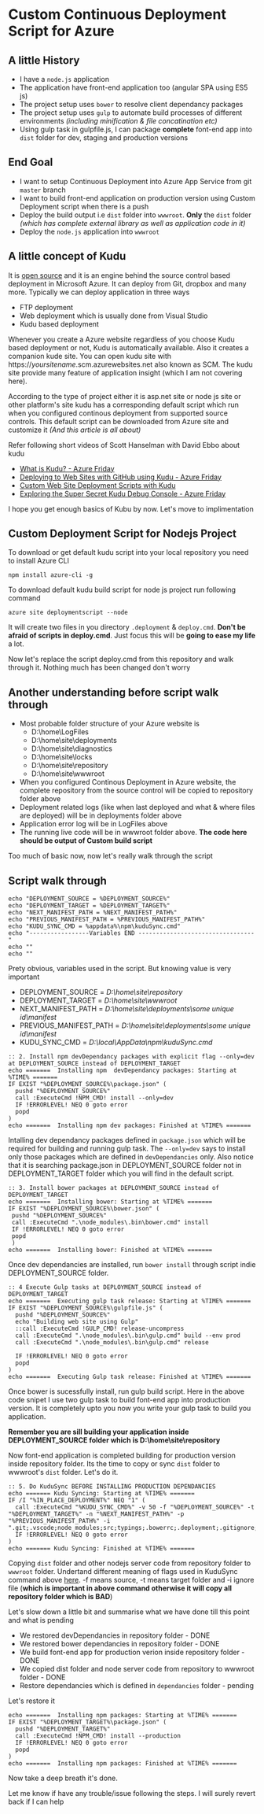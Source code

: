 # Custom Continuous Deployment Script for Azure

## A little History
* I have a `node.js` application
* The application have front-end application too (angular SPA using ES5 js)
* The project setup uses `bower` to resolve client dependancy packages
* The project setup uses `gulp` to automate build processes of different environments _(including minification & file concatination etc)_
* Using gulp task in gulpfile.js, I can package **complete** font-end app into `dist` folder for dev, staging and production versions

## End Goal
* I want to setup Continuous Deployment into Azure App Service from git `master` branch
* I want to build front-end application on production version using Custom Deployment script when there is a push
* Deploy the build output i.e `dist` folder into `wwwroot`. **Only** the `dist` folder _(which has complete external library as well as application code in it)_
* Deploy the `node.js` application into `wwwroot`

## A little concept of Kudu
It is [open source](https://github.com/projectkudu) and it is an engine behind the source control based deployment in Microsoft Azure. It can deploy from Git, dropbox and many more. Typically we can deploy application in three ways
* FTP deployment
* Web deployment which is usually done from Visual Studio
* Kudu based deployment

Whenever you create a Azure website regardless of you choose Kudu based deployment or not, Kudu is automatically available. Also it creates a companion kude site. You can open kudu site with https://_yoursitename_.scm.azurewebsites.net also known as SCM. The kudu site provide many feature of application insight (which I am not covering here).

According to the type of project either it is asp.net site or node js site or other platform's site kudu has a corresponding default script which run when you configured continous deployment from supported source controls. This default script can be downloaded from Azure site and customize it _(And this article is all about)_

Refer following short videos of Scott Hanselman with David Ebbo about kudu
* [What is Kudu? - Azure Friday](https://www.youtube.com/watch?v=_fhmUqNGz2Y) 
* [Deploying to Web Sites with GitHub using Kudu - Azure Friday](https://www.youtube.com/watch?v=kE0qNV2UBmA) 
* [Custom Web Site Deployment Scripts with Kudu](https://www.youtube.com/watch?v=FI1PfFVquKo)
* [Exploring the Super Secret Kudu Debug Console - Azure Friday](https://www.youtube.com/watch?v=-VjqyvA2XjM) 

I hope you get enough basics of Kubu by now. Let's move to implimentation

## Custom Deployment Script for Nodejs Project
To download or get default kudu script into your local repository you need to install Azure CLI

```npm install azure-cli -g```

To download default kudu build script for node js project run following command

```azure site deploymentscript --node``` 

It will create two files in you directory `.deployment` & `deploy.cmd`. **Don't be afraid of scripts in deploy.cmd**. Just focus this will be **going to ease my life** a lot.

Now let's replace the script deploy.cmd from this repository and walk through it. Nothing much has been changed don't worry

## Another understanding before script walk through
* Most probable folder structure of your Azure website is
    * D:\home\LogFiles
    * D:\home\site\deployments 
    * D:\home\site\diagnostics
    * D:\home\site\locks
    * D:\home\site\repository
    * D:\home\site\wwwroot
* When you configured Continous Deployment in Azure website, the complete repository from the source control will be copied to repository folder above
* Deployment related logs (like when last deployed and what & where files are deployed) will be in deployments folder above
* Application error log will be in LogFiles above
* The running live code will be in wwwroot folder above. **The code here should be output of Custom build script**

Too much of basic now, now let's really walk through the script

## Script walk through

``` echo "-----------------Variables---------------------------------"
echo "DEPLOYMENT_SOURCE = %DEPLOYMENT_SOURCE%"
echo "DEPLOYMENT_TARGET = %DEPLOYMENT_TARGET%"
echo "NEXT_MANIFEST_PATH = %NEXT_MANIFEST_PATH%"
echo "PREVIOUS_MANIFEST_PATH = %PREVIOUS_MANIFEST_PATH%"
echo "KUDU_SYNC_CMD = %appdata%\npm\kuduSync.cmd"
echo "-----------------Variables END ---------------------------------"
echo ""
echo "" 
```

Prety obvious, variables used in the script. But knowing value is very important
* DEPLOYMENT_SOURCE = _D:\home\site\repository_
* DEPLOYMENT_TARGET = _D:\home\site\wwwroot_
* NEXT_MANIFEST_PATH = _D:\home\site\deployments\some unique id\manifest_
* PREVIOUS_MANIFEST_PATH = _D:\home\site\deployments\some unique id\manifest_
* KUDU_SYNC_CMD = _D:\local\AppData\npm\kuduSync.cmd_

```
:: 2. Install npm devDependancy packages with explicit flag --only=dev at DEPLOYMENT_SOURCE instead of DEPLOYMENT_TARGET
echo =======  Installing npm  devDependancy packages: Starting at %TIME% ======= 
IF EXIST "%DEPLOYMENT_SOURCE%\package.json" (
  pushd "%DEPLOYMENT_SOURCE%"
  call :ExecuteCmd !NPM_CMD! install --only=dev
  IF !ERRORLEVEL! NEQ 0 goto error
  popd
)
echo =======  Installing npm dev packages: Finished at %TIME% ======= 
```
Intalling dev dependancy packages defined in `package.json` which will be required for building and running gulp task. The `--only=dev` says to install only those packages which are defined in `devDependancies` only.
Also notice that it is searching package.json in DEPLOYMENT_SOURCE folder not in DEPLOYMENT_TARGET folder which you will find in the default script.


```
:: 3. Install bower packages at DEPLOYMENT_SOURCE instead of DEPLOYMENT_TARGET
echo =======  Installing bower: Starting at %TIME% ======= 
IF EXIST "%DEPLOYMENT_SOURCE%\bower.json" (
 pushd "%DEPLOYMENT_SOURCE%"
 call :ExecuteCmd ".\node_modules\.bin\bower.cmd" install
 IF !ERRORLEVEL! NEQ 0 goto error
 popd
 )
echo =======  Installing bower: Finished at %TIME% ======= 
```
Once dev dependancies are installed, run `bower install` through script indie DEPLOYMENT_SOURCE folder.

```
:: 4 Execute Gulp tasks at DEPLOYMENT_SOURCE instead of DEPLOYMENT_TARGET
echo =======  Executing gulp task release: Starting at %TIME% ======= 
IF EXIST "%DEPLOYMENT_SOURCE%\gulpfile.js" (
  pushd "%DEPLOYMENT_SOURCE%"
  echo "Building web site using Gulp" 
  ::call :ExecuteCmd !GULP_CMD! release-uncompress
  call :ExecuteCmd ".\node_modules\.bin\gulp.cmd" build --env prod
  call :ExecuteCmd ".\node_modules\.bin\gulp.cmd" release
  
  IF !ERRORLEVEL! NEQ 0 goto error
  popd
)
echo =======  Executing Gulp task release: Finished at %TIME% ======= 
```

Once bower is sucessfully install, run gulp build script. Here in the above code snipet I use two gulp task to build font-end app into production version. It is completely upto you now you write your gulp task to build you application.

**Remember you are sill building your application inside DEPLOYMENT_SOURCE folder which is D:\home\site\repository**

Now font-end application is completed building for production version inside repository folder. Its the time to copy or sync `dist` folder to wwwroot's `dist` folder. Let's do it.

```
:: 5. Do KuduSync BEFORE INSTALLING PRODUCTION DEPENDANCIES
echo ======= Kudu Syncing: Starting at %TIME% ======= 
IF /I "%IN_PLACE_DEPLOYMENT%" NEQ "1" (
  call :ExecuteCmd "%KUDU_SYNC_CMD%" -v 50 -f "%DEPLOYMENT_SOURCE%" -t "%DEPLOYMENT_TARGET%" -n "%NEXT_MANIFEST_PATH%" -p "%PREVIOUS_MANIFEST_PATH%" -i ".git;.vscode;node_modules;src;typings;.bowerrc;.deployment;.gitignore;bower.json;deploy.cmd;gulpfile.js;tsconfig.json;tsd.json;.hg;.deployment;deploy.cmd;*.xml;*.yml"
  IF !ERRORLEVEL! NEQ 0 goto error
)
echo ======= Kudu Syncing: Finished at %TIME% =======
```

Copying `dist` folder and other nodejs server code from repository folder to `wwwroot` folder. Undertand different meaning of flags used in KuduSync command above [here](https://github.com/projectkudu/KuduSync). -f means source, -t means target folder and -i ignore file (**which is important in above command otherwise it will copy all repository folder which is BAD**)

Let's slow down a little bit and summarise what we have done till this point and what is pending
* We restored devDependancies in repository folder - DONE
* We restored bower dependancies in repository folder  - DONE
* We build font-end app for production verion inside repository folder  - DONE
* We copied dist folder and node server code from repository to wwwroot folder  - DONE
* Restore dependancies which is defined in `dependancies` folder - pending

Let's restore it

```:: 6. Install npm packages at DEPLOYMENT_TARGET 
echo =======  Installing npm packages: Starting at %TIME% ======= 
IF EXIST "%DEPLOYMENT_TARGET%\package.json" (
  pushd "%DEPLOYMENT_TARGET%"
  call :ExecuteCmd !NPM_CMD! install --production
  IF !ERRORLEVEL! NEQ 0 goto error
  popd
)
echo =======  Installing npm packages: Finished at %TIME% ======= 
```

Now take a deep breath it's done.

Let me know if have any trouble/issue following the steps. I will surely revert back if I can help
